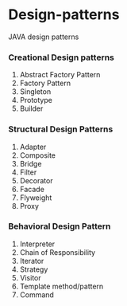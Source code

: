 # Design-patterns
JAVA design patterns

### Creational Design patterns
1. Abstract Factory Pattern
2. Factory Pattern
3. Singleton 
4. Prototype
5. Builder

### Structural Design Patterns
1. Adapter
2. Composite
3. Bridge
4. Filter
5. Decorator
6. Facade
7. Flyweight
8. Proxy

### Behavioral Design Pattern
1. Interpreter
2. Chain of Responsibility
3. Iterator
4. Strategy
5. Visitor
6. Template method/pattern
7. Command


